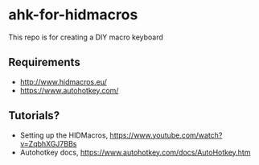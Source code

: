 # ahk-for-hidmacros
This repo is for creating a DIY macro keyboard

## Requirements
- http://www.hidmacros.eu/
- https://www.autohotkey.com/

## Tutorials?
- Setting up the HIDMacros, https://www.youtube.com/watch?v=ZqbhXGJ7BBs
- Autohotkey docs, https://www.autohotkey.com/docs/AutoHotkey.htm
